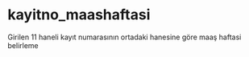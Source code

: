 # kayitno_maashaftasi
Girilen 11 haneli kayıt numarasının ortadaki hanesine göre maaş haftasi belirleme
